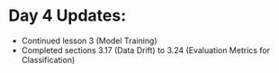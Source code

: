 # Day 4 Updates:

- Continued lesson 3 (Model Training)
- Completed sections 3.17 (Data Drift) to 3.24 (Evaluation Metrics for Classification)
